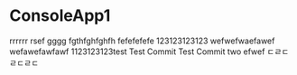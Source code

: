 # ConsoleApp1
rrrrrr
rsef
gggg
fgthfghfghfh
fefefefefe
123123123123
wefwefwaefawef
wefawefawfawf
1123123123test
Test Commit
Test Commit two
efwef
ㄷㄹㄷㄹㄷㄹㄷ
